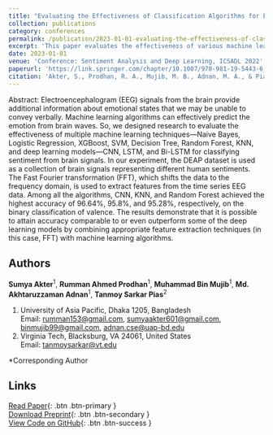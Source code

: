```yaml
---
title: "Evaluating the Effectiveness of Classification Algorithms for EEG Sentiment Analysis"
collection: publications
category: conferences
permalink: /publication/2023-01-01-evaluating-the-effectiveness-of-classification-algorithms-for-eeg
excerpt: 'This paper evaluates the effectiveness of various machine learning algorithms and deep learning models for classifying sentiment from EEG signals.'
date: 2023-01-01
venue: 'Conference: Sentiment Analysis and Deep Learning, ICSADL 2022'
paperurl: 'https://link.springer.com/chapter/10.1007/978-981-19-5443-6_17'
citation: 'Akter, S., Prodhan, R. A., Mujib, M. B., Adnan, M. A., & Pias, T. S. (2023). Evaluating the Effectiveness of Classification Algorithms for EEG Sentiment Analysis. In *Sentiment Analysis and Deep Learning: Proceedings of ICSADL 2022* (pp. 195-212). Singapore: Springer Nature Singapore.'
---
```


Abstract: Electroencephalogram (EEG) signals from the brain provide additional information about emotional states that we may be unable to convey verbally. Machine learning algorithms can effectively predict the emotion from brain waves. So, we designed research to evaluate the effectiveness of multiple machine learning techniques—Naive Bayes, Logistic Regression, XGBoost, SVM, Decision Tree, Random Forest, KNN, and deep learning models—CNN, LSTM, and Bi-LSTM for classifying sentiment from brain signals. In our experiment, the DEAP dataset is used as a collection of brain signals representing different human sentiments. The Fast Fourier transformation (FFT), which shifts the data to the frequency domain, is used to extract features from the time series EEG data. Among all the algorithms, CNN, KNN, and Random Forest achieved the highest accuracy of 96.64%, 95.8%, and 95.28%, respectively, on the binary classification of valence. The results demonstrate that it is possible to attain accuracy comparable to or even outperform some of the deep learning models by combining appropriate feature extraction techniques (in this case, FFT) with machine learning algorithms.

## Authors

**Sumya Akter**<sup>1</sup>, **Rumman Ahmed Prodhan**<sup>1</sup>, **Muhammad Bin Mujib**<sup>1</sup>, **Md. Akhtaruzzaman Adnan**<sup>1</sup>, **Tanmoy Sarkar Pias**<sup>2</sup>

1. University of Asia Pacific, Dhaka 1205, Bangladesh  
   Email: rumman153@gmail.com, sumyaakter601@gmail.com, binmujib99@gmail.com, adnan.cse@uap-bd.edu  
2. Virginia Tech, Blacksburg, VA 24061, United States  
   Email: tanmoysarkar@vt.edu  

*Corresponding Author

## Links

[Read Paper](https://link.springer.com/chapter/10.1007/978-981-19-5443-6_17){: .btn .btn-primary }  
[Download Preprint](https://www.researchgate.net/publication/366779769_Evaluating_the_Effectiveness_of_Classification_Algorithms_for_EEG_Sentiment_Analysis){: .btn .btn-secondary }  
[View Code on GitHub](https://github.com/rummanprodhan/Evaluating-the-Effectiveness-of-Classification-Algorithms-for-EEG){: .btn .btn-success }

